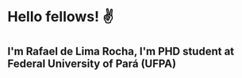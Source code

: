 # Hello fellows! :v:

## I'm Rafael de Lima Rocha, I'm PHD student at Federal University of Pará (UFPA)